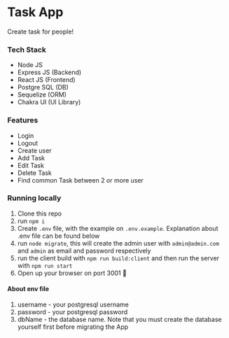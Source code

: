 # Task App

Create task for people!

### Tech Stack

- Node JS
- Express JS (Backend)
- React JS (Frontend)
- Postgre SQL (DB)
- Sequelize (ORM)
- Chakra UI (UI Library)

### Features

- Login
- Logout
- Create user
- Add Task
- Edit Task
- Delete Task
- Find common Task between 2 or more user

### Running locally

1. Clone this repo
2. run `npm i`
3. Create `.env` file, with the example on `.env.example`. Explanation about .env file can be found below
4. run `node migrate`, this will create the admin user with `admin@admin.com` and `admin` as email and password respectively
5. run the client build with `npm run build:client` and then run the server with `npm run start`
6. Open up your browser on port 3001 🎉

#### About env file
1. username - your postgresql username
2. password - your postgresql password
3. dbName - the database name. Note that you must create the database yourself first before migrating the App